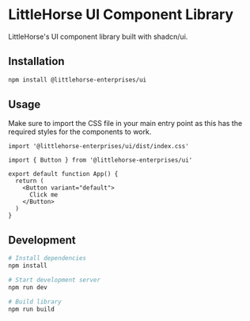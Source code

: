 # LittleHorse UI Component Library

LittleHorse's UI component library built with shadcn/ui.

## Installation

```bash
npm install @littlehorse-enterprises/ui
```

## Usage

Make sure to import the CSS file in your main entry point as this has the required styles for the components to work.

```tsx
import '@littlehorse-enterprises/ui/dist/index.css'
```

```tsx
import { Button } from '@littlehorse-enterprises/ui'

export default function App() {
  return (
    <Button variant="default">
      Click me
    </Button>
  )
}
```

## Development

```bash
# Install dependencies
npm install

# Start development server
npm run dev

# Build library
npm run build
```
